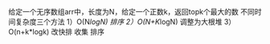 给定一个无序数组arr中，长度为N，给定一个正数k，返回topk个最大的数
不同时间复杂度三个方法
1）O(N*logN) 排序
2）O(N+K*logN) 调整为大根堆
3）O(n+k*logk) 改快排 收集 排序